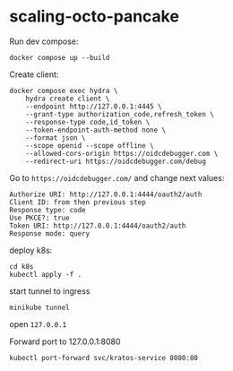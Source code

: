 # scaling-octo-pancake

Run dev compose:
```
docker compose up --build
```

Create client:
```
docker compose exec hydra \
    hydra create client \
    --endpoint http://127.0.0.1:4445 \
    --grant-type authorization_code,refresh_token \
    --response-type code,id_token \
    --token-endpoint-auth-method none \
    --format json \
    --scope openid --scope offline \
    --allowed-cors-origin https://oidcdebugger.com \
    --redirect-uri https://oidcdebugger.com/debug
```

Go to `https://oidcdebugger.com/` and change next values:
```
Authorize URI: http://127.0.0.1:4444/oauth2/auth
Client ID: from then previous step
Response type: code
Use PKCE?: true
Token URI: http://127.0.0.1:4444/oauth2/auth
Response mode: query
```

deploy k8s:
```
cd k8s
kubectl apply -f .
```

start tunnel to ingress
```
minikube tunnel
```
open `127.0.0.1`

Forward port to 127.0.0.1:8080
```
kubectl port-forward svc/kratos-service 8080:80
```